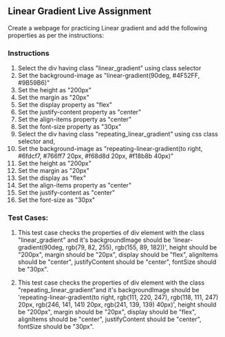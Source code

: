 ## Linear Gradient Live Assignment

Create a webpage for practicing Linear gradient and add the following properties as per the instructions:

### Instructions

1. Select the div having class "linear_gradient" using class selector
2. Set the background-image as "linear-gradient(90deg, #4F52FF, #9B59B6)"
3. Set the height as "200px"
4. Set the margin as "20px"
5. Set the display property as "flex"
6. Set the justify-content property as "center"
7. Set the align-items property as "center"
8. Set the font-size property as "30px"
9. Select the div having class "repeating_linear_gradient" using css class selector and,
10. Set the background-image as "repeating-linear-gradient(to right, #6fdcf7, #766ff7 20px, #f68d8d 20px, #f18b8b 40px)"
11. Set the height as "200px"
12. Set the margin as "20px"
13. Set the display as "flex"
14. Set the align-items property as "center"
15. Set the justify-content as "center"
16. Set the font-size as "30px"


### Test Cases:

1. This test case checks the properties of div element with the class "linear_gradient" and it's backgroundImage should be 'linear-gradient(90deg, rgb(79, 82, 255), rgb(155, 89, 182))', height should be "200px",  margin should be "20px", display should be "flex", alignItems should be "center", justifyContent should be "center", fontSize should be "30px".

2. This test case checks the properties of div element with the class "repeating_linear_gradient"and it's backgroundImage should be 'repeating-linear-gradient(to right, rgb(111, 220, 247), rgb(118, 111, 247) 20px, rgb(246, 141, 141) 20px, rgb(241, 139, 139) 40px)', height should be "200px", margin should be "20px", display should be "flex", alignItems should be "center", justifyContent should be "center", fontSize should be "30px".